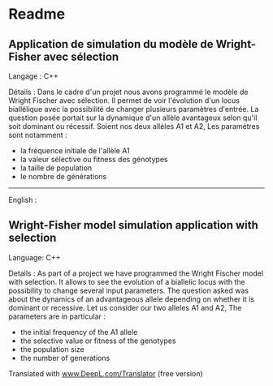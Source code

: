 # Readme

## Application de simulation du modèle de Wright-Fisher avec sélection

Langage : C++

Détails : Dans le cadre d'un projet nous avons programmé le modèle de Wright Fischer avec sélection.
Il permet de voir l'évolution d'un locus biallélique avec la possibilité de changer plusieurs paramètres d'entrée. 
La question posée portait sur la dynamique d'un allèle avantageux selon qu'il soit dominant ou récessif.
Soient nos deux allèles A1 et A2, 
Les paramètres sont notamment : 
- la fréquence initiale de l'allèle A1 
- la valeur sélective ou fitness des génotypes
- la taille de population
- le nombre de générations

---------------------------------------------------------------------------------------------------------------------

English :

## Wright-Fisher model simulation application with selection

Language: C++

Details : As part of a project we have programmed the Wright Fischer model with selection.
It allows to see the evolution of a biallelic locus with the possibility to change several input parameters. 
The question asked was about the dynamics of an advantageous allele depending on whether it is dominant or recessive.
Let us consider our two alleles A1 and A2, 
The parameters are in particular : 
- the initial frequency of the A1 allele 
- the selective value or fitness of the genotypes
- the population size
- the number of generations

Translated with www.DeepL.com/Translator (free version)